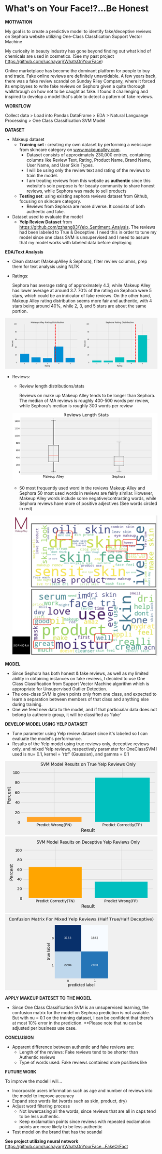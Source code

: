 # What's on Your Face!?...Be Honest

**MOTIVATION**

My goal is to create a predictive model to identify fake/deceptive reviews on Sephora website utilizing One-Class Classfication Support Vector Machine

My curiosity in beauty industry has gone beyond finding out what kind of chemicals are used in cosmetics. (See my past project https://github.com/suchayarj/WhatsOnYourFace)

Online marketplace has become the dominant platform for people to buy and trade. Fake online reviews are definitely unavoidable. A few years back, there was a fake review scandal on Sunday Riley Company, where it forced its employees to write fake reviews on Sephora given a quite thorough walkthrough on how not to be caught as fake. I found it challenging and inspired to develop a model that's able to detect a pattern of fake reviews.

**WORKFLOW**

Collect data > Load into Pandas DataFrame > EDA > Natural Languange Processing > One Class Classification SVM Model

**DATASET**
- Makeup dataset
    - **Training set** : creating my own dataset by performing a webscape from skincare category on www.makeupalley.com. 
        - Dataset consists of approximately 230,000 entries, containing columns like Review Text, Rating, Product Name, Brand Name, User Name, and User Skin Types. 
        - I will be using only the review text and rating of the reviews to train the model. 
        - I am treating reviews from this website as **authentic** since this website's sole purpose is for beauty community to share honest reviews, while Sephora was made to sell products  
    - **Testing set**: using existing sephora reviews dataset from Github, focusing on skincare category. 
        - Reviews from Sephora are more diverse. It consists of both authentic and fake. 
- Dataset used to evaluate the model 
    - **Yelp Review Dataset** from https://github.com/zzhang83/Yelp_Sentiment_Analysis. The reviews had been labeled to True & Deceptive. I need this in order to tune my model since one class SVM is unsupervised and I need to assure that my model works with labeled data before deploying

**EDA/Text Analysis**
- Clean dataset (MakeupAlley & Sephora), filter review columns, prep them for text analysis using NLTK
- Ratings:
    
    Sephora has average rating of approximately 4.3, while Makeup Alley has lower average at around 3.7. 70% of the rating on Sephora were 5 stars, which could be an indicator of fake reviews. On the other hand, Makeup Alley rating distribution seems more fair and authentic, with 4 stars being around 40%, while 2, 3, and 5 stars are about the same portion.

<p align="center">
  <img src="imgs/RatingDist.png">
</p>

- Reviews:
    - Review length distributions/stats
        
        Reviews on make up Makeup Alley tends to be longer than Sephora. The median of MA reviews is roughly 400-500 words per review, while Sephora's median is roughly 300 words per review
     <p align="center">
    <img src="imgs/Reviewlenboxplot.png">
    </p>
    
    - 50 most frequently used word in the reviews
        Makeup Alley and Sephora 50 most used words in reviews are fairly similar.
        However, Makeup Alley words include some negative/contrasting words, while Sephora reviews have more of positive adjectives (See words circled in red)
    <p align="center">
    <img src="imgs/Wordsused.png">
    </p>


**MODEL**

- Since Sephora has both honest & fake reviews, as well as my limited ability in obtaining instances on fake reviews, I decided to use One Class Classification from Support Vector Machine algorithm which is appropriate for Unsupervised Outlier Detection. 
- The one-class SVM is given points only from one class, and expected to learn a separation between members of that class and anything else during training.
- One we feed new data to the model, and if that particualar data does not belong to authenric group, it will be classified as 'fake'

**DEVELOP MODEL USING YELP DATASET**
- Tune parameter using Yelp review dataset since it's labeled so I can evaluate the model's performance. 
- Results of the Yelp model using true reviews only, deceptive reviews only, and mixed Yelp reviews, respectively
   parameter for OneClassSVM I used is nu= 0.1, kernel = 'rbf' (Gaussian), and gamma = 0.1
<p align="center">
    <img src= "imgs/yelp_model_pos_only.png">
    <img src= "imgs/result_yelp_neg_only.png">
    <img src= "imgs/halfyelpreview.png">
    </p>

**APPLY MAKEUP DATESET TO THE MODEL**
- Since One Class Classification SVM is an unsupervised learning, the confusion matrix for the model on Sephora prediction is not avaiable. But with nu = 0.1 on the training dataset, I can be confident that there's at most 10% error in the prediction. **Please note that nu can be adjusted per business use case. 


**CONCLUSION**
- Apparent difference between authentic and fake reviews are:
    - Length of the reviews: Fake reviews tend to be shorter than Authentic reviews
    - Type of words used: Fake reviews contained more positives like

**FUTURE WORK**


To improve the model I will...
- Incorporate users information such as age and number of reviews into the model to improve accuracy
- Expand stop words list (words such as skin, product, dry)
- Adjust word filtering process
    -  Not lowercasing all the words, since reviews that are all in caps tend to be less authentic.
    - Keep exclamation points since reviews with repeated exclamation points are more likely to be less authentic
- Test model on the brand that has the scandal

**See project utilizing neural network**
https://github.com/suchayarj/WhatsOnYourFace...FakeOrFact

